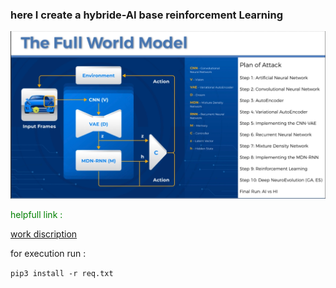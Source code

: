 ### here I create a hybride-AI base reinforcement Learning  

![work_model]( work_model.png )

<p style='color:green'> helpfull link : </p>

[work discription ](https://worldmodels.github.io/)


for execution run :

``` pip3 install -r req.txt ```
